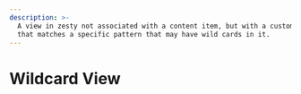 ```yaml
---
description: >-
  A view in zesty not associated with a content item, but with a custom URL path
  that matches a specific pattern that may have wild cards in it.
---
```


# Wildcard View

